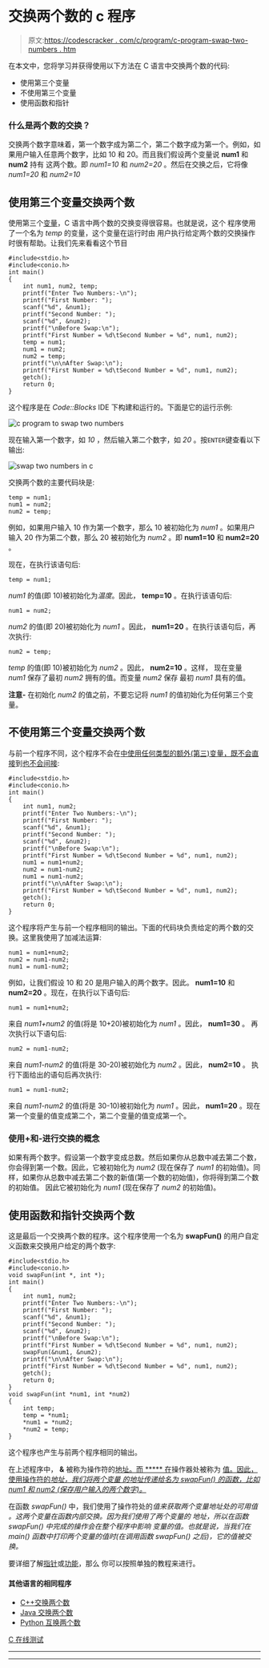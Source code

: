 # 交换两个数的 c 程序

> 原文:[https://codescracker . com/c/program/c-program-swap-two-numbers . htm](https://codescracker.com/c/program/c-program-swap-two-numbers.htm)

在本文中，您将学习并获得使用以下方法在 C 语言中交换两个数的代码:

*   使用第三个变量
*   不使用第三个变量
*   使用函数和指针

### 什么是两个数的交换？

交换两个数字意味着，第一个数字成为第二个，第二个数字成为第一个。例如，如果用户输入任意两个数字，比如 10 和 20。而且我们假设两个变量说 **num1** 和 **num2** 持有 这两个数。即 *num1=10* 和 *num2=20* 。然后在交换之后，它将像 *num1=20* 和 *num2=10*

## 使用第三个变量交换两个数

使用第三个[变量](/c/c-variables.htm)，C 语言中两个数的交换变得很容易。也就是说，这个 程序使用了一个名为 *temp* 的变量，这个变量在运行时由 用户执行给定两个数的交换操作时很有帮助。让我们先来看看这个节目

```
#include<stdio.h>
#include<conio.h>
int main()
{
    int num1, num2, temp;
    printf("Enter Two Numbers:-\n");
    printf("First Number: ");
    scanf("%d", &num1);
    printf("Second Number: ");
    scanf("%d", &num2);
    printf("\nBefore Swap:\n");
    printf("First Number = %d\tSecond Number = %d", num1, num2);
    temp = num1;
    num1 = num2;
    num2 = temp;
    printf("\n\nAfter Swap:\n");
    printf("First Number = %d\tSecond Number = %d", num1, num2);
    getch();
    return 0;
}
```

这个程序是在 *Code::Blocks* IDE 下构建和运行的。下面是它的运行示例:

![c program to swap two numbers](../Images/41b5b5ebd61dcf9ee24e1cb0a0bab532.png)

现在输入第一个数字，如 *10* ，然后输入第二个数字，如 *20* 。按`ENTER`键查看以下输出:

![swap two numbers in c](../Images/d594f7b9f615aacd197fc10e185d925c.png)

交换两个数的主要代码块是:

```
temp = num1;
num1 = num2;
num2 = temp;
```

例如，如果用户输入 10 作为第一个数字，那么 10 被初始化为 *num1* 。如果用户输入 20 作为第二个数，那么 20 被初始化为 *num2* 。即 **num1=10** 和 **num2=20** 。

现在，在执行该语句后:

```
temp = num1;
```

*num1* 的值(即 10)被初始化为*温度*。因此， **temp=10** 。在执行该语句后:

```
num1 = num2;
```

*num2* 的值(即 20)被初始化为 *num1* 。因此， **num1=20** 。在执行该语句后，再次执行:

```
num2 = temp;
```

*temp* 的值(即 10)被初始化为 *num2* 。因此， **num2=10** 。这样， 现在变量 *num1* 保存了最初 *num2* 拥有的值。而变量 *num2* 保存 最初 *num1* 具有的值。

**注意-** 在初始化 *num2* 的值之前，不要忘记将 *num1* 的值初始化为任何第三个变量。

## 不使用第三个变量交换两个数

与前一个程序不同，这个程序不会在<u>中使用任何类型的额外(第三)变量，既不会直接</u>到<u>也不会间接</u>:

```
#include<stdio.h>
#include<conio.h>
int main()
{
    int num1, num2;
    printf("Enter Two Numbers:-\n");
    printf("First Number: ");
    scanf("%d", &num1);
    printf("Second Number: ");
    scanf("%d", &num2);
    printf("\nBefore Swap:\n");
    printf("First Number = %d\tSecond Number = %d", num1, num2);
    num1 = num1+num2;
    num2 = num1-num2;
    num1 = num1-num2;
    printf("\n\nAfter Swap:\n");
    printf("First Number = %d\tSecond Number = %d", num1, num2);
    getch();
    return 0;
}
```

这个程序将产生与前一个程序相同的输出。下面的代码块负责给定的两个数的交换。这里我使用了加减法运算:

```
num1 = num1+num2;
num2 = num1-num2;
num1 = num1-num2;
```

例如，让我们假设 10 和 20 是用户输入的两个数字。因此。 **num1=10** 和 **num2=20** 。现在，在执行以下语句后:

```
num1 = num1+num2;
```

来自 *num1+num2* 的值(将是 10+20)被初始化为 *num1* 。因此， **num1=30** 。 再次执行以下语句后:

```
num2 = num1-num2;
```

来自 *num1-num2* 的值(将是 30-20)被初始化为 *num2* 。因此， **num2=10** 。 执行下面给出的语句后再次执行:

```
num1 = num1-num2;
```

来自 *num1-num2* 的值(将是 30-10)被初始化为 *num1* 。因此， **num1=20** 。现在第一个变量的值变成第二个，第二个变量的值变成第一个。

### 使用+和-进行交换的概念

如果有两个数字。假设第一个数字变成总数。然后如果你从总数中减去第二个数，你会得到第一个数。因此，它被初始化为 *num2* (现在保存了 *num1* 的初始值)。同样，如果你从总数中减去第二个数的新值(第一个数的初始值)，你将得到第二个数的初始值。 因此它被初始化为 *num1* (现在保存了 *num2* 的初始值)。

## 使用函数和指针交换两个数

这是最后一个交换两个数的程序。这个程序使用一个名为 **swapFun()** 的用户自定义函数来交换用户给定的两个数字:

```
#include<stdio.h>
#include<conio.h>
void swapFun(int *, int *);
int main()
{
    int num1, num2;
    printf("Enter Two Numbers:-\n");
    printf("First Number: ");
    scanf("%d", &num1);
    printf("Second Number: ");
    scanf("%d", &num2);
    printf("\nBefore Swap:\n");
    printf("First Number = %d\tSecond Number = %d", num1, num2);
    swapFun(&num1, &num2);
    printf("\n\nAfter Swap:\n");
    printf("First Number = %d\tSecond Number = %d", num1, num2);
    getch();
    return 0;
}
void swapFun(int *num1, int *num2)
{
    int temp;
    temp = *num1;
    *num1 = *num2;
    *num2 = temp;
}
```

这个程序也产生与前两个程序相同的输出。

在上述程序中， **&** 被称为操作符的<u>地址。而 ***** 在</u>操作器处被称为 <u>值。因此，使用操作符的*地址，我们将两个变量 的地址传递给名为 *swapFun()* 的函数，比如 *num1* 和 *num2* (保存用户输入的两个数字)。*</u>

在函数 *swapFun()* 中，我们使用了操作符处的*值来获取两个变量地址处的可用值 。这两个变量在函数内部交换。因为我们使用了两个变量的 地址，所以在函数 *swapFun()* 中完成的操作会在整个程序中影响 变量的值。也就是说，当我们在 *main()* 函数中打印两个变量的值时(在调用函数 *swapFun()* 之后)，它的值被交换。*

要详细了解[指针](/c/c-pointers.htm)或[功能](/c/c-functions.htm)，那么 你可以按照单独的教程来进行。

#### 其他语言的相同程序

*   [C++交换两个数](/cpp/program/cpp-program-swap-two-numbers.htm)
*   [Java 交换两个数](/java/program/java-program-swap-two-numbers.htm)
*   [Python 互换两个数](/python/program/python-program-swap-two-numbers.htm)

[C 在线测试](/exam/showtest.php?subid=2)

* * *

* * *